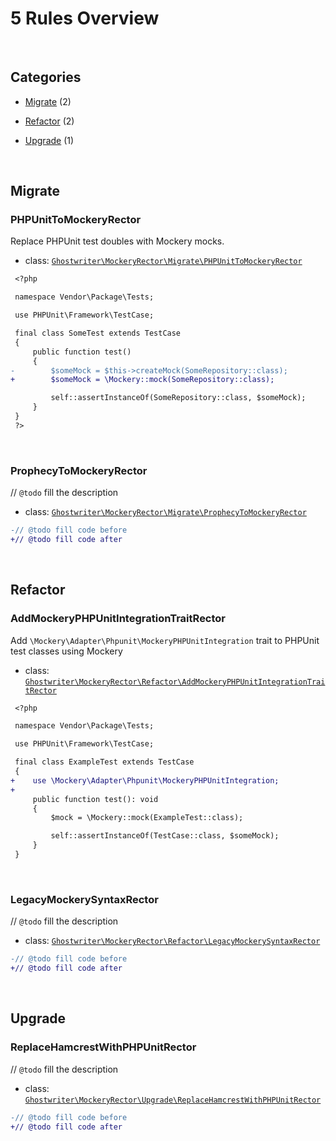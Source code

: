 # 5 Rules Overview

<br>

## Categories

- [Migrate](#migrate) (2)

- [Refactor](#refactor) (2)

- [Upgrade](#upgrade) (1)

<br>

## Migrate

### PHPUnitToMockeryRector

Replace PHPUnit test doubles with Mockery mocks.

- class: [`Ghostwriter\MockeryRector\Migrate\PHPUnitToMockeryRector`](../src/Migrate/PHPUnitToMockeryRector.php)

```diff
 <?php

 namespace Vendor\Package\Tests;

 use PHPUnit\Framework\TestCase;

 final class SomeTest extends TestCase
 {
     public function test()
     {
-        $someMock = $this->createMock(SomeRepository::class);
+        $someMock = \Mockery::mock(SomeRepository::class);

         self::assertInstanceOf(SomeRepository::class, $someMock);
     }
 }
 ?>
```

<br>

### ProphecyToMockeryRector

// `@todo` fill the description

- class: [`Ghostwriter\MockeryRector\Migrate\ProphecyToMockeryRector`](../src/Migrate/ProphecyToMockeryRector.php)

```diff
-// @todo fill code before
+// @todo fill code after
```

<br>

## Refactor

### AddMockeryPHPUnitIntegrationTraitRector

Add `\Mockery\Adapter\Phpunit\MockeryPHPUnitIntegration` trait to PHPUnit test classes using Mockery

- class: [`Ghostwriter\MockeryRector\Refactor\AddMockeryPHPUnitIntegrationTraitRector`](../src/Refactor/AddMockeryPHPUnitIntegrationTraitRector.php)

```diff
 <?php

 namespace Vendor\Package\Tests;

 use PHPUnit\Framework\TestCase;

 final class ExampleTest extends TestCase
 {
+    use \Mockery\Adapter\Phpunit\MockeryPHPUnitIntegration;
+
     public function test(): void
     {
         $mock = \Mockery::mock(ExampleTest::class);

         self::assertInstanceOf(TestCase::class, $someMock);
     }
 }
```

<br>

### LegacyMockerySyntaxRector

// `@todo` fill the description

- class: [`Ghostwriter\MockeryRector\Refactor\LegacyMockerySyntaxRector`](../src/Refactor/LegacyMockerySyntaxRector.php)

```diff
-// @todo fill code before
+// @todo fill code after
```

<br>

## Upgrade

### ReplaceHamcrestWithPHPUnitRector

// `@todo` fill the description

- class: [`Ghostwriter\MockeryRector\Upgrade\ReplaceHamcrestWithPHPUnitRector`](../src/Upgrade/ReplaceHamcrestWithPHPUnitRector.php)

```diff
-// @todo fill code before
+// @todo fill code after
```

<br>
